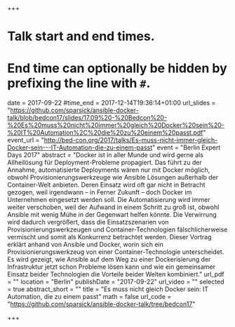 +++
# Talk start and end times.
# End time can optionally be hidden by prefixing the line with `#`.
date = 2017-09-22
#time_end = 2017-12-14T19:36:14+01:00
url_slides = "https://github.com/sparsick/ansible-docker-talk/blob/bedcon17/slides/17.09%20-%20Bedcon%20-%20Es%20muss%20nicht%20immer%20gleich%20Docker%20sein%20-%20IT%20Automation%2C%20die%20zu%20einem%20passt.pdf"
event_url = "http://bed-con.org/2017/talks/Es-muss-nicht-immer-gleich-Docker-sein---IT-Automation-die-zu-einem-passt"
event = "Berlin Expert Days 2017"
abstract = "Docker ist in aller Munde und wird gerne als Allheilösung für Deployment-Probleme propagiert. Das führt zu der Annahme, automatisierte Deployments wären nur mit Docker möglich, obwohl Provisionierungswerkzeuge wie Ansible Lösungen außerhalb der Container-Welt anbieten. Deren Einsatz wird oft gar nicht in Betracht gezogen, weil irgendwann – in Ferner Zukunft – doch Docker im Unternehmen eingesetzt werden soll. Die Automatisierung wird immer weiter verschoben, weil der Aufwand in einem Schritt zu groß ist, obwohl Ansible mit wenig Mühe in der Gegenwart helfen könnte. Die Verwirrung wird dadurch vergrößert, dass die Einsatzszenarien von Provisionierungswerkzeugen und Container-Technologien fälschlicherweise vermischt und somit als Konkurrenz betrachtet werden. Dieser Vortrag erklärt anhand von Ansible und Docker, worin sich ein Provisionierungswerkzeug von einer Container-Technologie unterscheidet. Es wird gezeigt, wie Ansible auf dem Weg zu einer Dockerisierung der Infrastruktur jetzt schon Probleme lösen kann und wie ein gemeinsamer Einsatz beider Technologien die Vorteile beider Welten kombiniert."
url_pdf = ""
location = "Berlin"
publishDate = "2017-09-22"
url_video = ""
selected = true
abstract_short = ""
title = "Es muss nicht gleich Docker sein: IT Automation, die zu einem passt"
math = false
url_code = "https://github.com/sparsick/ansible-docker-talk/tree/bedcon17"

+++
